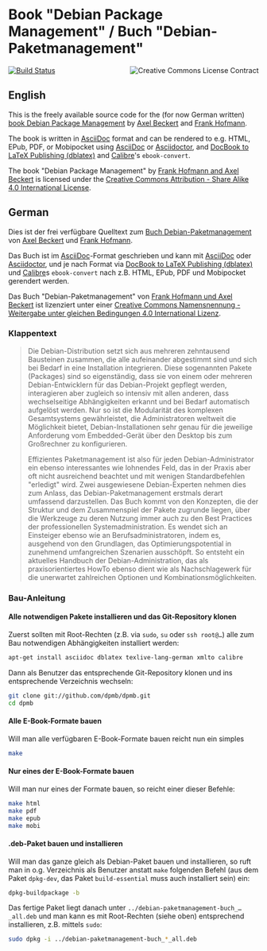 # Book "Debian Package Management" / Buch "Debian-Paketmanagement"

<a rel="license" href="http://creativecommons.org/licenses/by-sa/4.0/"><img alt="Creative Commons License Contract" style="border-width:0" src="https://i.creativecommons.org/l/by-sa/4.0/88x31.png" align="right" /></a>
[![Build Status](https://travis-ci.org/dpmb/dpmb.svg?branch=master)](https://travis-ci.org/dpmb/dpmb)

## English

This is the freely available source code for the (for now German written)
[book Debian Package Management](http://www.dpmb.org/) by
[Axel Beckert](http://axel.beckert.ch/) and
[Frank Hofmann](http://www.efho.de/).

The book is written in [AsciiDoc](http://asciidoc.org/) format and can
be rendered to e.g. HTML, EPub, PDF, or Mobipocket using
[AsciiDoc](http://asciidoc.org/) or
[Asciidoctor](http://asciidoctor.org/), and
[DocBook to LaTeX Publishing (dblatex)](http://dblatex.sourceforge.net/)
and [Calibre](http://calibre-ebook.com/)'s `ebook-convert`.

<span xmlns:dct="http://purl.org/dc/terms/" href="http://purl.org/dc/dcmitype/Text" property="dct:title" rel="dct:type">The book "Debian Package Management"</span> by <a xmlns:cc="http://creativecommons.org/ns#" href="http://www.dpmb.org/" property="cc:attributionName" rel="cc:attributionURL">Frank Hofmann and Axel Beckert</a> is licensed under the <a rel="license" href="http://creativecommons.org/licenses/by-sa/4.0/">Creative Commons Attribution - Share Alike 4.0 International License</a>.

## German

Dies ist der frei verfügbare Quelltext zum
[Buch Debian-Paketmanagement](http://www.dpmb.org/) von
[Axel Beckert](http://axel.beckert.ch/) und
[Frank Hofmann](http://www.efho.de/).

Das Buch ist im [AsciiDoc](http://asciidoc.org/)-Format geschrieben
und kann mit [AsciiDoc](http://asciidoc.org/) oder
[Asciidoctor](http://asciidoctor.org/), und je nach Format via
[DocBook to LaTeX Publishing (dblatex)](http://dblatex.sourceforge.net/)
und [Calibre](http://calibre-ebook.com/)s `ebook-convert` nach
z.B. HTML, EPub, PDF und Mobipocket gerendert werden.

<span xmlns:dct="http://purl.org/dc/terms/" href="http://purl.org/dc/dcmitype/Text" property="dct:title" rel="dct:type">Das Buch "Debian-Paketmanagement"</span> von <a xmlns:cc="http://creativecommons.org/ns#" href="http://www.debian-paketmanagement.de/" property="cc:attributionName" rel="cc:attributionURL">Frank Hofmann und Axel Beckert</a> ist lizenziert unter einer <a rel="license" href="http://creativecommons.org/licenses/by-sa/4.0/">Creative Commons Namensnennung - Weitergabe unter gleichen Bedingungen 4.0 International Lizenz</a>.

### Klappentext

> Die Debian-Distribution setzt sich aus mehreren zehntausend Bausteinen
> zusammen, die alle aufeinander abgestimmt sind und sich bei Bedarf in
> eine Installation integrieren. Diese sogenannten Pakete (Packages)
> sind so eigenständig, dass sie von einem oder mehreren
> Debian-Entwicklern für das Debian-Projekt gepflegt werden,
> interagieren aber zugleich so intensiv mit allen anderen, dass
> wechselseitige Abhängigkeiten erkannt und bei Bedarf automatisch
> aufgelöst werden. Nur so ist die Modularität des komplexen
> Gesamtsystems gewährleistet, die Administratoren weltweit die
> Möglichkeit bietet, Debian-Installationen sehr genau für die jeweilige
> Anforderung vom Embedded-Gerät über den Desktop bis zum Großrechner zu
> konfigurieren.
>
> Effizientes Paketmanagement ist also für jeden Debian-Administrator
> ein ebenso interessantes wie lohnendes Feld, das in der Praxis aber
> oft nicht ausreichend beachtet und mit wenigen Standardbefehlen
> "erledigt" wird. Zwei ausgewiesene Debian-Experten nehmen dies zum
> Anlass, das Debian-Paketmanagement erstmals derart umfassend
> darzustellen. Das Buch kommt von den Konzepten, die der Struktur und
> dem Zusammenspiel der Pakete zugrunde liegen, über die Werkzeuge zu
> deren Nutzung immer auch zu den Best Practices der professionellen
> Systemadministration. Es wendet sich an Einsteiger ebenso wie an
> Berufsadministratoren, indem es, ausgehend von den Grundlagen, das
> Optimierungspotential in zunehmend umfangreichen Szenarien
> ausschöpft. So entsteht ein aktuelles Handbuch der
> Debian-Administration, das als praxisorientiertes HowTo ebenso dient
> wie als Nachschlagewerk für die unerwartet zahlreichen Optionen und
> Kombinationsmöglichkeiten.

### Bau-Anleitung

#### Alle notwendigen Pakete installieren und das Git-Repository klonen

Zuerst sollten mit Root-Rechten (z.B. via `sudo`, `su` oder `ssh
root@…`) alle zum Bau notwendigen Abhängigkeiten installiert werden:

```sh
apt-get install asciidoc dblatex texlive-lang-german xmlto calibre
```

Dann als Benutzer das entsprechende Git-Repository klonen und ins
entsprechende Verzeichnis wechseln:

```sh
git clone git://github.com/dpmb/dpmb.git
cd dpmb
```

#### Alle E-Book-Formate bauen

Will man alle verfügbaren E-Book-Formate bauen reicht nun ein simples

```sh
make
```

#### Nur eines der E-Book-Formate bauen

Will man nur eines der Formate bauen, so reicht einer dieser Befehle:

```sh
make html
make pdf
make epub
make mobi
```

#### .deb-Paket bauen und installieren

Will man das ganze gleich als Debian-Paket bauen und installieren, so
ruft man in o.g. Verzeichnis als Benutzer anstatt `make` folgenden
Befehl (aus dem Paket `dpkg-dev`, das Paket `build-essential` muss auch
installiert sein) ein:

```sh
dpkg-buildpackage -b
```

Das fertige Paket liegt danach unter
`../debian-paketmanagement-buch_…_all.deb` und man kann es mit
Root-Rechten (siehe oben) entsprechend installieren, z.B. mittels
`sudo`:

```sh
sudo dpkg -i ../debian-paketmanagement-buch_*_all.deb
```
